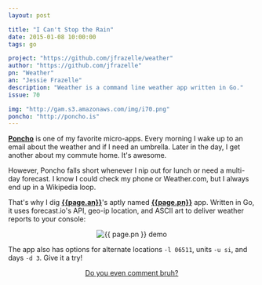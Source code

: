 ```yaml
---
layout: post

title: "I Can't Stop the Rain"
date: 2015-01-08 10:00:00
tags: go

project: "https://github.com/jfrazelle/weather"
author: "https://github.com/jfrazelle"
pn: "Weather"
an: "Jessie Frazelle"
description: "Weather is a command line weather app written in Go."
issue: 70

img: "http://gam.s3.amazonaws.com/img/i70.png"
poncho: "http://poncho.is"
---
```


<strong><a href="{{ page.poncho }}" target="_blank" title="Poncho">Poncho</a></strong> is one of my favorite micro-apps. Every morning I wake up to an email about the weather and if I need an umbrella. Later in the day, I get another about my commute home. It's awesome.

However, Poncho falls short whenever I nip out for lunch or need a multi-day forecast. I know I could check my phone or Weather.com, but I always end up in a Wikipedia loop.

That's why I dig <strong><a href="{{ page.author }}" target="_blank" title="{{ page.an }} on GitHub">{{page.an}}</a></strong>'s aptly named <strong><a href="{{page.project}}" title="{{page.pn}} on GitHub" target="_blank">{{page.pn}}</a></strong> app. Written in Go, it uses forecast.io's API, geo-ip location, and ASCII art to deliver weather reports to your console:

<center><img src="{{page.img}}" alt="{{ page.pn }} demo"></center>

The app also has options for alternate locations `-l 06511`, units `-u si`, and days `-d 3`. Give it a try!

<center><a href="{{ page.url }}#comments" class="btn btn-primary btn-comment" title="Discuss this issue of Git @ Me online">Do you even comment bruh?</a></center>
